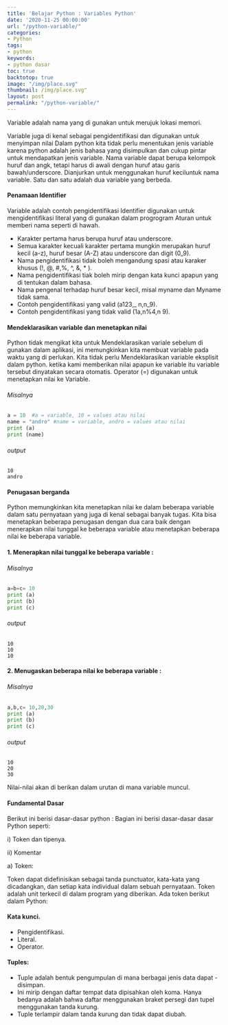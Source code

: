 ```yaml
---
title: 'Belajar Python : Variables Python'
date: '2020-11-25 00:00:00'
url: "/python-variable/"
categories:
- Python
tags:
- python
keywords:
- python dasar
toc: true
backtotop: true
image: "/img/place.svg"
thumbnail: /img/place.svg"
layout: post
permalink: "/python-variable/"
---
```


Variable adalah nama yang di gunakan untuk merujuk lokasi memori.
<!--more-->
Variable juga di kenal sebagai pengidentifikasi dan digunakan untuk menyimpan nilai
Dalam python kita tidak perlu menentukan jenis variable karena python adalah jenis bahasa yang disimpulkan dan cukup pintar untuk mendapatkan jenis variable.
Nama variable dapat berupa kelompok huruf dan angk, tetapi harus di awali dengan huruf atau garis bawah/underscore.
Dianjurkan untuk menggunakan huruf keciluntuk nama variable.
Satu dan satu adalah dua variable yang berbeda.

#### Penamaan Identifier

Variable adalah contoh pengidentifikasi Identifier digunakan untuk mengidentifikasi literal yang di gunakan dalam progrogram
Aturan untuk memberi nama seperti di hawah.

- Karakter pertama harus berupa huruf atau underscore.
- Semua karakter kecuali karakter pertama mungkin merupakan huruf kecil (a-z), huruf besar (A-Z) atau underscore dan digit (0_9).
- Nama pengidentifikasi tidak boleh  mengandung spasi atau karaker khusus (!, @, #,%, ^, &, * ).
- Nama pengidentifikasi tiak boleh mirip dengan kata kunci apapun yang di tentukan dalam bahasa.
- Nama pengenal terhadap huruf besar kecil, misal myname dan Myname tidak sama.
- Contoh pengidentifikasi yang valid (a123,_ n,n_9).
- Contoh pengidentifikasi yang tidak valid (1a,n%4,n 9).

#### Mendeklarasikan variable dan menetapkan nilai

Python tidak mengikat kita untuk Mendeklarasikan variale sebelum di gunakan dalam aplikasi, ini memungkinkan kita membuat variable pada waktu yang di perlukan.
Kita tidak perlu Mendeklarasikan variable eksplisit dalam python. ketika kami memberikan nilai apapun ke variable itu variable tersebut dinyatakan secara otomatis.
Operator (=) digunakan untuk menetapkan nilai ke Variable.

###### Misalnya

```py
a = 10  #a = variable, 10 = values atau nilai
name = "andro" #name = variable, andro = values atau nilai
print (a)
print (name)
```

###### output

```shell
10
andro
```

#### Penugasan berganda

Python memungkinkan kita menetapkan nilai ke dalam beberapa variable dalam satu pernyataan yang juga di kenal sebagai banyak tugas.
Kita bisa menetapkan beberapa penugasan dengan dua cara baik dengan menerapkan nilai tunggal ke beberapa variable atau menetapkan beberapa nilai ke beberapa variable.

#### 1. Menerapkan nilai tunggal ke beberapa variable :

###### Misalnya

```py  
a=b=c= 10
print (a)
print (b)
print (c)
```

###### output

```shell
10
10
10
```

#### 2. Menugaskan beberapa nilai ke beberapa variable :

###### Misalnya

```py
a,b,c= 10,20,30
print (a)
print (b)
print (c)
```

###### output

```shell
10
20
30
```

Nilai-nilai akan di berikan dalam urutan di mana variable muncul.

#### Fundamental Dasar

Berikut ini berisi dasar-dasar python :
Bagian ini berisi dasar-dasar dasar Python seperti:

i) Token dan tipenya.

ii) Komentar

a) Token:

Token dapat didefinisikan sebagai tanda punctuator, kata-kata yang dicadangkan, dan setiap kata individual dalam sebuah pernyataan.
Token adalah unit terkecil di dalam program yang diberikan.
Ada token berikut dalam Python:

#### Kata kunci.
- Pengidentifikasi.
- Literal.
- Operator.
#### Tuples:
- Tuple adalah bentuk pengumpulan di mana berbagai jenis data dapat - disimpan.
- Ini mirip dengan daftar tempat data dipisahkan oleh koma. Hanya bedanya adalah bahwa daftar menggunakan braket persegi dan tupel menggunakan tanda kurung.
- Tuple terlampir dalam tanda kurung dan tidak dapat diubah.
